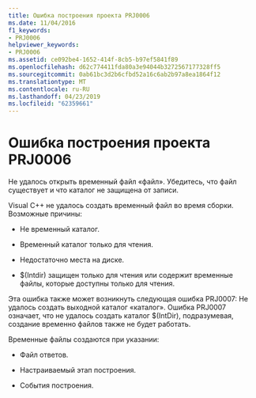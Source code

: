 ```yaml
---
title: Ошибка построения проекта PRJ0006
ms.date: 11/04/2016
f1_keywords:
- PRJ0006
helpviewer_keywords:
- PRJ0006
ms.assetid: ce092be4-1652-414f-8cb5-b97ef5841f89
ms.openlocfilehash: d62c774411fda80a3e94044b3272567177328ff5
ms.sourcegitcommit: 0ab61bc3d2b6cfbd52a16c6ab2b97a8ea1864f12
ms.translationtype: MT
ms.contentlocale: ru-RU
ms.lasthandoff: 04/23/2019
ms.locfileid: "62359661"
---
```

# <a name="project-build-error-prj0006"></a>Ошибка построения проекта PRJ0006

Не удалось открыть временный файл «файл». Убедитесь, что файл существует и что каталог не защищена от записи.

Visual C++ не удалось создать временный файл во время сборки. Возможные причины:

- Не временный каталог.

- Временный каталог только для чтения.

- Недостаточно места на диске.

- $(Intdir) защищен только для чтения или содержит временные файлы, которые доступны только для чтения.

Эта ошибка также может возникнуть следующая ошибка PRJ0007: Не удалось создать выходной каталог «каталог». Ошибка PRJ0007 означает, что не удалось создать каталог $(IntDir), подразумевая, создание временно файлов также не будет работать.

Временные файлы создаются при указании:

- Файл ответов.

- Настраиваемый этап построения.

- События построения.